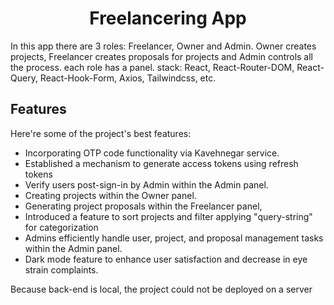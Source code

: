 <h1 align="center" id="title">Freelancering App</h1>

<p id="description">In this app there are 3 roles: Freelancer, Owner and Admin. Owner creates projects, Freelancer creates proposals for projects and Admin controls all the process. each role has a panel.
 stack: React, React-Router-DOM, React-Query, React-Hook-Form, Axios, Tailwindcss, etc.</p>

  
  
<h2>Features</h2>

Here're some of the project's best features:

*	Incorporating OTP code functionality via Kavehnegar service.
*	Established a mechanism to generate access tokens using refresh tokens
*	Verify users post-sign-in by Admin within the Admin panel.
*	Creating projects within the Owner panel.
*	Generating project proposals within the Freelancer panel,
*	Introduced a feature to sort projects and filter applying "query-string" for categorization
*	Admins efficiently handle user, project, and proposal management tasks within the Admin panel.
*	Dark mode feature to enhance user satisfaction and decrease in eye strain complaints.


<p id="description">Because back-end is local, the project could not be deployed on a server</p>
